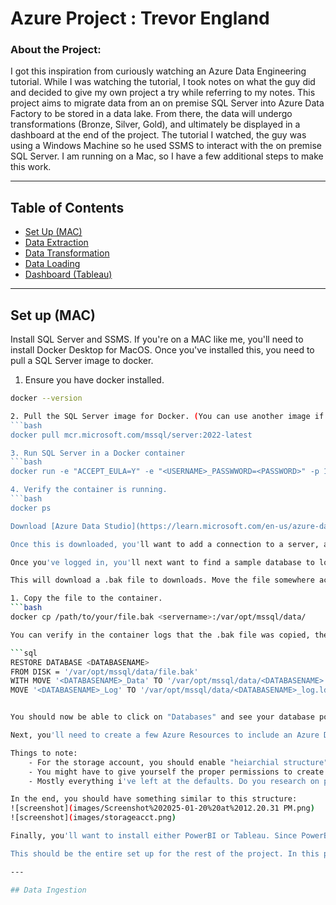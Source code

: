 # Azure Project : Trevor England

### About the Project:  
I got this inspiration from curiously watching an Azure Data Engineering tutorial. While I was watching the tutorial, I took notes on what the guy did and decided to give my own project a try while referring to my notes. This project aims to migrate data from an on premise SQL Server into Azure Data Factory to be stored in a data lake. From there, the data will undergo transformations (Bronze, Silver, Gold), and ultimately be displayed in a dashboard at the end of the project. The tutorial I watched, the guy was using a Windows Machine so he used SSMS to interact with the on premise SQL Server. I am running on a Mac, so I have a few additional steps to make this work.  


---  

## Table of Contents  

- [Set Up (MAC)](#Setup)  
- [Data Extraction](#dataingestion)  
- [Data Transformation](#datatransformation)  
- [Data Loading](#loaddata)  
- [Dashboard (Tableau)](#tableau)  

---


## Set up (MAC)  

Install SQL Server and SSMS. If you're on a MAC like me, you'll need to install Docker Desktop for MacOS. Once you've installed this, you need to pull a SQL Server image to docker. 

1. Ensure you have docker installed.  
```bash  
docker --version  

2. Pull the SQL Server image for Docker. (You can use another image if you'd like)  
```bash  
docker pull mcr.microsoft.com/mssql/server:2022-latest  

3. Run SQL Server in a Docker container  
```bash  
docker run -e "ACCEPT_EULA=Y" -e "<USERNAME>_PASSWWORD=<PASSWORD>" -p 1433:1433 --name sqlserver -d mcr.microsoft.com/mssql/server:2022-latest  

4. Verify the container is running.  
```bash  
docker ps  

Download [Azure Data Studio](https://learn.microsoft.com/en-us/azure-data-studio/download-azure-data-studio?tabs=win-install%2Cwin-user-install%2Credhat-install%2Cwindows-uninstall%2Credhat-uninstall)  

Once this is downloaded, you'll want to add a connection to a server, and give the required details for connection. (server name, username, password. Use SQL Authentication).  

Once you've logged in, you'll next want to find a sample database to load in. I used [this](https://learn.microsoft.com/en-us/sql/samples/adventureworks-install-configure?view=sql-server-ver16&tabs=ssms) one.  

This will download a .bak file to downloads. Move the file somewhere accessible so you can restore the database by doing the following:  

1. Copy the file to the container.  
```bash  
docker cp /path/to/your/file.bak <servername>:/var/opt/mssql/data/  

You can verify in the container logs that the .bak file was copied, then head to Azure Data Studio and click on "query" to run the following query.

```sql  
RESTORE DATABASE <DATABASENAME>  
FROM DISK = '/var/opt/mssql/data/file.bak'
WITH MOVE '<DATABASENAME>_Data' TO '/var/opt/mssql/data/<DATABASENAME>.mdf',  
MOVE '<DATABASENAME>_Log' TO '/var/opt/mssql/data/<DATABASENAME>_log.ldf';  


You should now be able to click on "Databases" and see your database populated. Your data is now on premise.  

Next, you'll need to create a few Azure Resources to include an Azure Data Factory, a data lake (storage account), Databricks workspace, Azure Synapse Analytics workspace, and a keyvault.  You'll want to create these resources within the same resource group.  

Things to note: 
    - For the storage account, you should enable "heiarchial structure". This essentially turns your storage account into a data lake.  
    - You might have to give yourself the proper permissions to create containers in your storage account.  
    - Mostly everything i've left at the defaults. Do you research on pricing, and please please please set a budget on your resource group to alert you if your resources somehow end up costing more money than you're willing to spend.  

In the end, you should have something similar to this structure:  
![screenshot](images/Screenshot%202025-01-20%20at%2012.20.31 PM.png)  
![screenshot](images/storageacct.png)  

Finally, you'll want to install either PowerBI or Tableau. Since PowerBI requires Windows, I opted for Tableau. You can download Tableau for free [here](https://www.tableau.com/products/public/download?_gl=1*1qdgnz9*_ga*NTczODY5MTU2LjE3Mzc0MDM5MDI.*_ga_8YLN0SNXVS*MTczNzQwMzkwMC4xLjEuMTczNzQwMzk2NS4wLjAuMA..&_ga=2.233025950.1411837766.1737403902-573869156.1737403902)  

This should be the entire set up for the rest of the project. In this phase, we've pulled an image to run SQL Server in a Docker container, connected Azure Data Studio to our SQL Server, restored a sample database, and provisioned all the resources within the Azure Portal that we will use for the rest of the project.  

---  

## Data Ingestion









